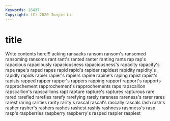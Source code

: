 ```yaml
---
Keywords: 16437
Copyright: (C) 2020 Junjie Li
---
```


# title

Write contents here!!!
acking 
ransacks 
ransom 
ransom's
ransomed 
ransoming 
ransoms 
rant 
rant's 
ranted 
ranter 
ranting 
rants 
rap
rap's 
rapacious 
rapaciously 
rapaciousness 
rapaciousness's 
rapacity 
rapacity's 
rape 
rape's 
raped
rapes 
rapid 
rapid's 
rapider 
rapidest 
rapidity 
rapidity's 
rapidly 
rapids 
rapier
rapier's 
rapiers 
rapine 
rapine's 
raping 
rapist 
rapist's 
rapists 
rapped 
rapper
rapper's 
rappers 
rapping 
rapport 
rapport's 
rapports 
rapprochement 
rapprochement's 
rapprochements 
raps
rapscallion 
rapscallion's 
rapscallions 
rapt 
rapture 
rapture's 
raptures 
rapturous 
rare 
rared
rarefied 
rarefies 
rarefy 
rarefying 
rarely 
rareness 
rareness's 
rarer 
rares 
rarest
raring 
rarities 
rarity 
rarity's 
rascal 
rascal's 
rascally 
rascals 
rash 
rash's
rasher 
rasher's 
rashers 
rashes 
rashest 
rashly 
rashness 
rashness's 
rasp 
rasp's
raspberries 
raspberry 
raspberry's 
rasped 
raspier 
raspiest 
